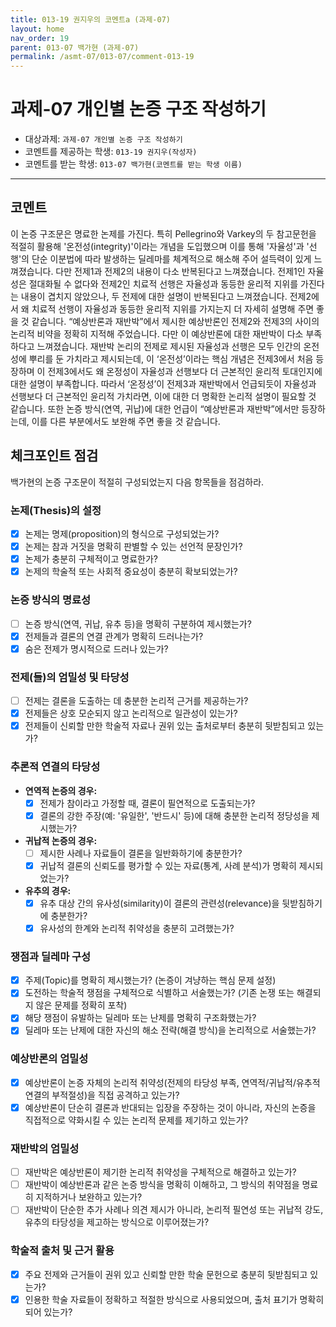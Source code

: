 ```yaml
---
title: 013-19 권지우의 코멘트a (과제-07) 
layout: home
nav_order: 19
parent: 013-07 백가현 (과제-07)
permalink: /asmt-07/013-07/comment-013-19
---
```


# 과제-07 개인별 논증 구조 작성하기

- 대상과제: `과제-07 개인별 논증 구조 작성하기`
- 코멘트를 제공하는 학생: `013-19 권지우(작성자)` 
- 코멘트를 받는 학생: `013-07 백가현(코멘트를 받는 학생 이름)` 

---

## 코멘트

이 논증 구조문은 명료한 논제를 가진다. 특히 Pellegrino와 Varkey의 두 참고문헌을 적절히 활용해 '온전성(integrity)'이라는 개념을 도입했으며 이를 통해 '자율성'과 '선행'의 단순 이분법에 따라 발생하는 딜레마를 체계적으로 해소해 주어 설득력이 있게 느껴졌습니다. 
다만 전제1과 전제2의 내용이 다소 반복된다고 느껴졌습니다. 전제1인 자율성은 절대화될 수 없다와 전제2인 치료적 선행은 자율성과 동등한 윤리적 지위를 가진다는 내용이 겹치지 않았으나, 두 전제에 대한 설명이 반복된다고 느껴졌습니다. 전제2에서 왜 치료적 선행이 자율성과 동등한 윤리적 지위를 가지는지 더 자세히 설명해 주면 좋을 것 같습니다. 
“예상반론과 재반박”에서 제시한 예상반론인 전제2와 전제3의 사이의 논리적 비약을 정확히 지적해 주었습니다. 다만 이 예상반론에 대한 재반박이 다소 부족하다고 느껴졌습니다. 재반박 논리의 전제로 제시된 자율성과 선행은 모두 인간의 온전성에 뿌리를 둔 가치라고 제시되는데, 이 ‘온전성’이라는 핵심 개념은 전제3에서 처음 등장하며 이 전제3에서도 왜 온정성이 자율성과 선행보다 더 근본적인 윤리적 토대인지에 대한 설명이 부족합니다. 따라서 ‘온정성’이 전제3과 재반박에서 언급되듯이 자율성과 선행보다 더 근본적인 윤리적 가치라면, 이에 대한 더 명확한 논리적 설명이 필요할 것 같습니다. 
또한 논증 방식(연역, 귀납)에 대한 언급이 “예상반론과 재반박”에서만 등장하는데, 이를 다른 부분에서도 보완해 주면 좋을 것 같습니다. 

## 체크포인트 점검

백가현의 논증 구조문이 적절히 구성되었는지 다음 항목들을 점검하라.

### **논제(Thesis)의 설정**
- [X] 논제는 명제(proposition)의 형식으로 구성되었는가?
- [X] 논제는 참과 거짓을 명확히 판별할 수 있는 선언적 문장인가?
- [X] 논제가 충분히 구체적이고 명료한가?
- [X] 논제의 학술적 또는 사회적 중요성이 충분히 확보되었는가?

### **논증 방식의 명료성**
- [ ] 논증 방식(연역, 귀납, 유추 등)을 명확히 구분하여 제시했는가?
- [X] 전제들과 결론의 연결 관계가 명확히 드러나는가?
- [X] 숨은 전제가 명시적으로 드러나 있는가?

### **전제(들)의 엄밀성 및 타당성**
- [ ] 전제는 결론을 도출하는 데 충분한 논리적 근거를 제공하는가?
- [X] 전제들은 상호 모순되지 않고 논리적으로 일관성이 있는가?
- [X] 전제들이 신뢰할 만한 학술적 자료나 권위 있는 출처로부터 충분히 뒷받침되고 있는가?

### **추론적 연결의 타당성**
- **연역적 논증의 경우:**
  - [x] 전제가 참이라고 가정할 때, 결론이 필연적으로 도출되는가?
  - [X] 결론의 강한 주장(예: '유일한', '반드시' 등)에 대해 충분한 논리적 정당성을 제시했는가?

- **귀납적 논증의 경우:**
  - [ ] 제시한 사례나 자료들이 결론을 일반화하기에 충분한가?
  - [X] 귀납적 결론의 신뢰도를 평가할 수 있는 자료(통계, 사례 분석)가 명확히 제시되었는가?

- **유추의 경우:**
  - [X] 유추 대상 간의 유사성(similarity)이 결론의 관련성(relevance)을 뒷받침하기에 충분한가?
  - [X] 유사성의 한계와 논리적 취약성을 충분히 고려했는가?

### **쟁점과 딜레마 구성**
- [X] 주제(Topic)를 명확히 제시했는가? (논증이 겨냥하는 핵심 문제 설정)
- [X] 도전하는 학술적 쟁점을 구체적으로 식별하고 서술했는가? (기존 논쟁 또는 해결되지 않은 문제를 정확히 포착)
- [X] 해당 쟁점이 유발하는 딜레마 또는 난제를 명확히 구조화했는가?
- [X] 딜레마 또는 난제에 대한 자신의 해소 전략(해결 방식)을 논리적으로 서술했는가?

### **예상반론의 엄밀성**
- [X] 예상반론이 논증 자체의 논리적 취약성(전제의 타당성 부족, 연역적/귀납적/유추적 연결의 부적절성)을 직접 공격하고 있는가?
- [X] 예상반론이 단순히 결론과 반대되는 입장을 주장하는 것이 아니라, 자신의 논증을 직접적으로 약화시킬 수 있는 논리적 문제를 제기하고 있는가?

### **재반박의 엄밀성**
- [ ] 재반박은 예상반론이 제기한 논리적 취약성을 구체적으로 해결하고 있는가?
- [ ] 재반박이 예상반론과 같은 논증 방식을 명확히 이해하고, 그 방식의 취약점을 명료히 지적하거나 보완하고 있는가?
- [ ] 재반박이 단순한 추가 사례나 의견 제시가 아니라, 논리적 필연성 또는 귀납적 강도, 유추의 타당성을 제고하는 방식으로 이루어졌는가?

### **학술적 출처 및 근거 활용**
- [X] 주요 전제와 근거들이 권위 있고 신뢰할 만한 학술 문헌으로 충분히 뒷받침되고 있는가?
- [X] 인용한 학술 자료들이 정확하고 적절한 방식으로 사용되었으며, 출처 표기가 명확히 되어 있는가?